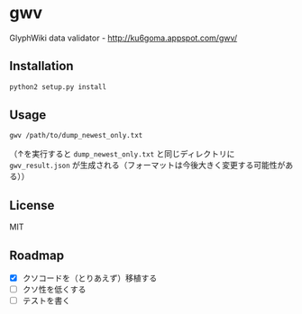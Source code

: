 # gwv

GlyphWiki data validator - http://ku6goma.appspot.com/gwv/


## Installation

```sh
python2 setup.py install
```


## Usage

```sh
gwv /path/to/dump_newest_only.txt
```

（↑を実行すると `dump_newest_only.txt` と同じディレクトリに `gwv_result.json` が生成される（フォーマットは今後大きく変更する可能性がある））


## License

MIT


## Roadmap

- [x] クソコードを（とりあえず）移植する
- [ ] クソ性を低くする
- [ ] テストを書く
